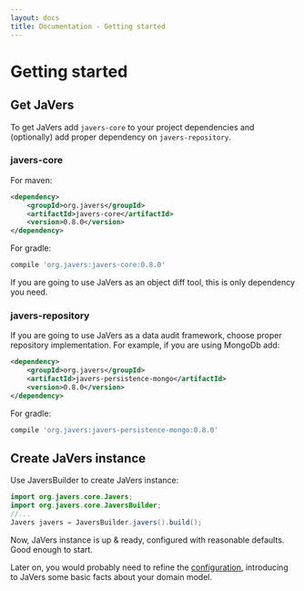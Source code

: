 ```yaml
---
layout: docs
title: Documentation - Getting started
---
```


<a name="getting-started"></a>
# Getting started #

<a name="get-javers"></a>
## Get JaVers

To get JaVers add <code>javers-core</code>
to your project dependencies and (optionally) add proper dependency on <code>javers-repository</code>.

### javers-core
For maven: 

```xml
<dependency>
    <groupId>org.javers</groupId>
    <artifactId>javers-core</artifactId>
    <version>0.8.0</version>
</dependency>
```

For gradle: 

```groovy
compile 'org.javers:javers-core:0.8.0'
```   
If you are going to use JaVers as an object diff tool, this is only dependency you need.
        
### javers-repository
If you are going to use JaVers as a data audit framework, choose proper repository implementation.
For example, if you are using MongoDb add:

```xml
<dependency>
    <groupId>org.javers</groupId>
    <artifactId>javers-persistence-mongo</artifactId>
    <version>0.8.0</version>
</dependency>
```

For gradle: 

```groovy
compile 'org.javers:javers-persistence-mongo:0.8.0'
```

<a name="create-javers-instance"></a>
## Create JaVers instance

Use JaversBuilder to create JaVers instance:

```java
import org.javers.core.Javers;
import org.javers.core.JaversBuilder;
//...
Javers javers = JaversBuilder.javers().build();
```

Now, JaVers instance is up & ready, configured with reasonable defaults. 
Good enough to start.

Later on, you would probably need to refine the [configuration](http://javers.org/documentation/configuration), 
introducing to JaVers some basic facts about your domain model.
